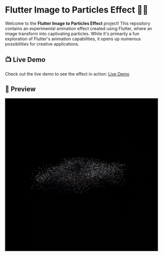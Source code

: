 # Flutter Image to Particles Effect 🎨✨

Welcome to the **Flutter Image to Particles Effect** project! This repository contains an experimental animation effect created using Flutter, where an image transform into captivating particles. While it's primarily a fun exploration of Flutter's animation capabilities, it opens up numerous possibilities for creative applications.

## 📺 Live Demo
Check out the live demo to see the effect in action:
[Live Demo](https://hamidrzash.github.io/image_particle_effect)

## 🎥 Preview
![](https://github.com/Hamidrzash/image_particle_effect/blob/main/preview.gif)